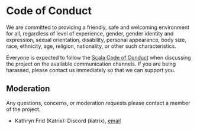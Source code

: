 # Code of Conduct

We are committed to providing a friendly, safe and welcoming environment for all, regardless of
level of experience, gender, gender identity and expression, sexual orientation, disability,
personal appearance, body size, race, ethnicity, age, religion, nationality, or other such
characteristics.

Everyone is expected to follow the [Scala Code of Conduct](https://www.scala-lang.org/conduct/) when
discussing the project on the available communication channels. If you are being harassed, please
contact us immediately so that we can support you.

## Moderation

Any questions, concerns, or moderation requests please contact a member of the project.

- Kathryn Frid (Katrix): Discord (katrix), [email](mailto:katrix97@hotmail.com)
